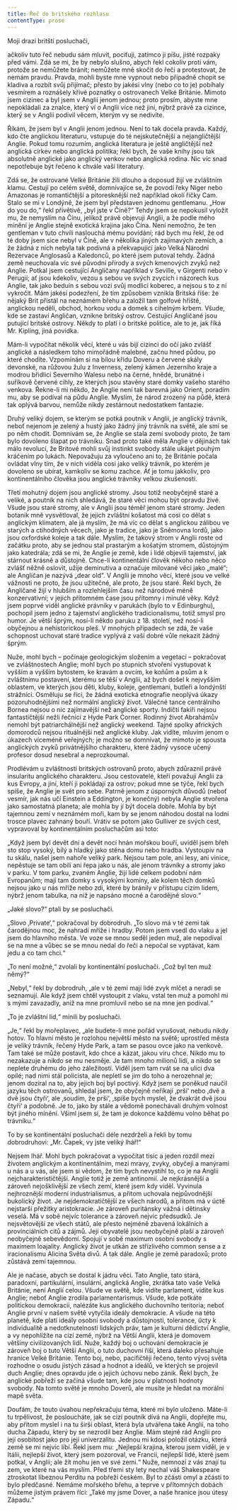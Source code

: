 ```yaml
---
title: Řeč do britského rozhlasu
contentType: prose
---
```


<section>

Moji drazí britští posluchači,

</section>

<section>

ačkoliv tuto řeč nebudu sám mluvit, pociťuji, zatímco ji píšu, jisté rozpaky před vámi. Zdá se mi, že by nebylo slušno, abych řekl cokoliv proti vám, protože se nemůžete bránit; nemůžete mně skočit do řeči a protestovat, že nemám pravdu. Pravda, mohli byste mne vypnout nebo případně chopit se kladiva a rozbít svůj přijímač; přesto by jakési vlny (nebo co to je) pobíhaly vesmírem a roznášely křivé poznatky o ostrovanech Velké Británie. Mimoto jsem cizinec a byl jsem v Anglii jenom jednou; proto prosím, abyste mne nepokládali za znalce, který ví o Anglii více než jiní, nýbrž právě za cizince, který se v Anglii podivil věcem, kterým vy se nedivíte.

Říkám, že jsem byl v Anglii jenom jednou. Není to tak docela pravda. Každý, kdo čte anglickou literaturu, vstupuje do té nejskutečnější a nejangličtější Anglie. Pokud tomu rozumím, anglická literatura je ještě angličtější než anglická církev nebo anglická politika; řekl bych, že vaše knihy jsou tak absolutně anglické jako anglický venkov nebo anglická rodina. Nic víc snad nepotřebuje být řečeno k chvále vaší literatury.

Zdá se, že ostrované Velké Británie žili dlouho a doposud žijí ve zvláštním klamu. Cestují po celém světě, domnívajíce se, že povodí řeky Niger nebo Amazonas je romantičtější a pitoresknější než například okolí říčky Cam. Stalo se mi v Londýně, že jsem byl představen jednomu gentlemanu. „How do you do,“ řekl přívětivě, „byl jste v Číně?“ Tehdy jsem se nepokusil vyložit mu, že nemyslím na Čínu, jelikož právě objevuji Anglii, a že podle mého mínění je Anglie stejně exotická krajina jako Čína. Není nemožno, že ten gentleman v tuto chvíli naslouchá mému povídání; rád bych mu řekl, že od té doby jsem sice nebyl v Číně, ale v několika jiných zajímavých zemích, a že žádná z nich nebyla tak podivná a překvapující jako Velká Národní Rezervace Anglosasů a Kaledonců, po které jsem putoval tehdy. Žádná země neuchovala víc své původní přírody a svých kmenových zvyků než Anglie. Potkal jsem cestující Angličany například v Seville, v Girgenti nebo v Perugii; ať jsou kdekoliv, vezou s sebou ve svých zvycích i názorech kus Anglie, tak jako beduín s sebou vozí svůj modlicí koberec, a nejsou s to z ní vykročit. Mám jakési podezření, že tím způsobem vznikla Britská říše: že nějaký Brit přistál na neznámém břehu a založil tam golfové hřiště, anglickou neděli, obchod, horkou vodu a domek s cihelným krbem. Všude, kde se zastaví Angličan, vznikne britský ostrov. Cestující Angličané jsou putující britské ostrovy. Někdy to platí i o britské politice, ale to je, jak říká Mr. Kipling, jiná povídka.

Mám-li vypočítat několik věcí, které u vás bijí cizinci do očí jako zvlášť anglické a následkem toho mimořádně malebné, začnu hned půdou, po které chodíte. Vzpomínám si na bílou křídu Doveru a červené skály devonské, na růžovou žulu z Inverness, zelený kámen Jezerního kraje a modrou břidlici Severního Walesu nebo na černé, hnědé, brunátné i suříkově červené cihly, ze kterých jsou stavěny staré domky vašeho starého venkova. Řekne-li mi někdo, že Anglie není tak barevná jako Orient, poradím mu, aby se podíval na půdu Anglie. Myslím, že národ zrozený na půdě, která tak oplývá barvou, nemůže nikdy zestárnout nedostatkem fantazie.

Druhý veliký dojem, se kterým se potká poutník v Anglii, je anglický trávník, neboť nejenom je zelený a hustý jako žádný jiný trávník na světě, ale smí se po něm chodit. Domnívám se, že Anglie se stala zemí svobody proto, že tam bylo dovoleno šlapat po trávníku. Snad proto také měla Anglie v dějinách tak málo revolucí, že Britové mohli svůj instinkt svobody stále ukájet pouhým kráčením po lukách. Nepovažuju za vyloučeno ani to, že Británie počala ovládat vlny tím, že v nich viděla cosi jako veliký trávník, po kterém je dovoleno se ubírat, kamkoliv se komu zachce. Ať je tomu jakkoliv, pro kontinentálního člověka jsou anglické trávníky velkou zkušeností.

Třetí mohutný dojem jsou anglické stromy. Jsou totiž neobyčejně staré a veliké, a poutník na nich shledává, že staré věci mohou být opravdu živé. Všude jsou staré stromy, ale v Anglii jsou téměř jenom staré stromy. Jeden botanik mně vysvětloval, že jejich zvláštní košatost má cosi co dělat s anglickým klimatem, ale já myslím, že má víc co dělat s anglickou zálibou ve starých a ctihodných věcech, jako je tradice, jako je Sněmovna lordů, jako jsou oxfordské koleje a tak dále. Myslím, že takový strom v Anglii roste od začátku proto, aby se jednou stal prastarým a košatým stromem, důstojným jako katedrála; zdá se mi, že Anglie je země, kde i lidé objevili tajemství, jak stárnout krásně a důstojně. Chce-li kontinentální člověk někoho nebo něco zvlášť něžně oslovit, užije deminutiva a označuje milované věci jako „malé“; ale Angličan je nazývá „dear old“. V Anglii je mnoho věcí, které jsou ve velké vážnosti ne proto, že jsou užitečné, ale proto, že jsou staré. Řekl bych, že Angličané žijí v hlubším a rozlehlejším času než národové méně konzervativní; v jejich přítomném čase jsou přítomny i minulé věky. Když jsem poprvé viděl anglické právníky v parukách (bylo to v Edinburghu), pochopil jsem jedno z tajemství anglického tradicionalismu, totiž smysl pro humor. Je větší šprým, nosí-li někdo paruku z 18. století, než nosí-li obyčejnou a nehistorickou pleš. V mnohých případech se zdá, že vaše schopnost uchovat staré tradice vyplývá z vaší dobré vůle nekazit žádný šprým.

Nuže, mohl bych – počínaje geologickým složením a vegetací – pokračovat ve zvláštnostech Anglie; mohl bych po stupních stvoření vystupovat k vyšším a vyšším bytostem, ke kravám a ovcím, ke koňům a psům a k zvláštnímu postavení, kterému se těší v Anglii, až bych došel k nejvyšším oblastem, ve kterých jsou děti, kluby, koleje, gentlemani, butleři a londýnští strážníci. Osměluju se říci, že žádná exotická etnografie neoplývá úkazy pozoruhodnějšími než normální anglický život. Válečné tance centrálního Bornea nejsou o nic zajímavější než anglické sporty. Indičtí fakíři nejsou fantastičtější nežli řečníci z Hyde Park Corner. Rodinný život Abrahámův nemohl být patriarchálnější než anglický weekend. Tajné spolky afrických domorodců nejsou rituálnější než anglické kluby. Jak vidíte, mluvím jenom o úkazech víceméně veřejných; je možno se domnívat, že mimoto je spousta anglických zvyků privátnějšího charakteru, které žádný vysoce učený profesor dosud nesebral a neprozkoumal.

Prodlévám u zvláštností britských ostrovanů proto, abych zdůraznil právě insularitu anglického charakteru. Jsou cestovatelé, kteří považují Anglii za kus Evropy, a jiní, kteří ji pokládají za ostrov; pokud mne se týče, řekl bych spíše, že Anglie je svět pro sebe. Patrně jenom z úsporných důvodů (neboť vesmír, jak nás učí Einstein a Eddington, je konečný) nebyla Anglie stvořena jako samostatná planeta; ale mohla by jí být docela dobře. Mohla by být tajemnou zemí v neznámém moři, kam by se jenom náhodou dostal na lodní trosce plavec zahnaný bouří. Vrátiv se potom jako Gulliver ze svých cest, vypravoval by kontinentálním posluchačům asi toto:

„Když jsem byl devět dní a devět nocí hnán mořskou bouří, uviděl jsem břeh sto stop vysoký, bílý a hladký jako stěna domu nebo hradba. Vystoupiv na tu skálu, našel jsem nahoře veliký park. Nejsou tam pole, ani lesy, ani vinice, nepěstuje se tam obilí ani řepa jako u nás, ale jenom trávníky a stromy jako v parku. V tom parku, zvaném Anglie, žijí lidé celkem podobní nám Evropanům; mají tam domky s vysokými komíny, ale kolem těch domků nejsou jako u nás mříže nebo zdi, které by bránily v přístupu cizím lidem, nýbrž jenom tabulka, na níž je napsáno mocné a čarodějné slovo.“

„Jaké slovo?“ ptali by se posluchači.

„Slovo ‚Private‘,“ pokračoval by dobrodruh. „To slovo má v té zemi tak čarodějnou moc, že nahradí mříže i hradby. Potom jsem vsedl do vlaku a jel jsem do hlavního města. Ve voze se mnou seděl jeden muž, ale nepodíval se na mne a vůbec se se mnou nedal do řeči a nepočal se vyptávat, kam jedu a co tam chci.“

„To není možné,“ zvolali by kontinentální posluchači. „Což byl ten muž němý?“

„Nebyl,“ řekl by dobrodruh, „ale v té zemi mají lidé zvyk mlčet a neradi se seznamují. Ale když jsem chtěl vystoupit z vlaku, vstal ten muž a pomohl mi s mými zavazadly, aniž na mne promluvil nebo se na mne jen podíval.“

„To je zvláštní lid,“ mínili by posluchači.

„Je,“ řekl by mořeplavec, „ale budete-li mne pořád vyrušovat, nebudu nikdy hotov. To hlavní město je rozlohou největší město na světě; uprostřed města je veliký trávník, řečený Hyde Park, a tam se pasou ovce jako na venkově. Tam také se může postavit, kdo chce a kázat, jakou víru chce. Nikdo mu to nezakazuje a nikdo se mu nesměje. Je tam mnoho milionů lidí, a nikdo se neplete druhému do jeho záležitostí. Viděl jsem tam rvát se na ulici dva opilé; nad nimi stál policista, ale nepletl se jim do toho a nerozehnal je; jenom dozíral na to, aby jejich boj byl poctivý. Když jsem se poněkud naučil jazyku těch ostrovanů, shledal jsem, že obyčejně neříkají ‚prší‘ nebo ‚dvě a dvě jsou čtyři‘, ale ‚soudím, že prší‘, ‚spíše bych myslel, že dvakrát dvě jsou čtyři‘ a podobně. Je to, jako by stále a vědomě ponechávali druhým volnost být jiného mínění. Všiml jsem si, že tam je dokonce každému volno běhat po trávníku.“

To by se kontinentální posluchači déle nezdrželi a řekli by tomu dobrodruhovi: „Mr. Čapek, vy jste veliký lhář!“

Nejsem lhář. Mohl bych pokračovat a vypočítat tisíc a jeden rozdíl mezi životem anglickým a kontinentálním, mezi mravy, zvyky, obyčeji a manýrami u nás a u vás, ale jsem si vědom, že tím bych nevystihl to, co je na Anglii nejcharakterističtější. Anglie totiž je země antinomií. Je nejkrásnější a zároveň nejošklivější ze všech zemí, které jsem kdy viděl. Vyvinula nejhroznější moderní industrialismus, a přitom uchovala nejpůvodnější bukolický život. Je nejdemokratičtější ze všech národů, a přitom má v úctě nejstarší přežitky aristokracie. Je zároveň puritánsky vážná i dětinsky veselá. Má v sobě nejvíc tolerance a zároveň nejvíc předsudků. Je nejsvětovější ze všech států, ale přesto nejméně zbavená lokálních a provinciálních citů a zájmů. Její obyvatelé jsou neobyčejně plaší a zároveň neobyčejně sebevědomí. Spojují v sobě maximum osobní svobody s maximem loajality. Anglický život je utkán ze střízlivého common sense a z iracionalismu Alicina Světa divů. A tak dále. Anglie je země paradoxů; proto zůstává zemí tajemnou.

Ale je načase, abych se dostal k jádru věci. Tato Anglie, tato stará, paradoxní, partikulární, insulární, anglická Anglie, zkrátka tato vaše Velká Británie, není Anglií celou. Všude ve světě, kde vidíte parlament, vidíte kus Anglie; neboť Anglie zrodila parlamentarismus. Všude, kde potkáte politickou demokracii, nalézáte kus anglického duchovního teritoria; neboť Anglie první v našem světě vytyčila ideály demokracie. A všude na této planetě, kde platí ideály osobní svobody a důstojnosti, tolerance, úcty k individualitě a nedotknutelnosti lidských práv, tam je kulturní dědictví Anglie, a vy nepohlížíte na cizí země, nýbrž na Větší Anglii, která je domovem většiny civilizovaných lidí. Nuže, každý boj o uchování demokracie je zároveň boj o tuto Větší Anglii, o tuto duchovní říši, která daleko přesahuje hranice Velké Británie. Tento boj, nebo, pacifičtěji řečeno, tento vývoj světa rozhodne o osudu jistých zásad a hodnot a ideálů, ve kterých se projevil duch Anglie; dnes opravdu jde o jejich úchovu nebo zánik. Řekl bych, že anglické pobřeží se začíná všude tam, kde jsou v platnosti hodnoty svobody. Na tomto světě je mnoho Doverů, ale musíte je hledat na morální mapě světa.

Doufám, že touto úvahou nepřekračuju téma, které mi bylo uloženo. Máte-li tu trpělivost, že posloucháte, jak se cizí poutník dívá na Anglii, dopřejte mu, aby přitom myslel i na tu širší oblast, která byla utvářena také Anglií, na toho ducha Západu, který by se nezrodil bez Anglie. Mám stejně rád Anglii pro její osobitost jako pro její univerzalitu. Jednou mi kdosi položil otázku, která země se mi nejvíc líbí. Řekl jsem mu: „Nejlepší krajina, kterou jsem viděl, je v Itálii, nejlepší život, který jsem pozoroval, ve Francii, nejlepší lidé, které jsem potkal, v Anglii; ale žít mohu jen ve své zemi.“ Nuže, nemnozí z vás znají tu zem, ve které na vás myslím. Před třemi sty lety nechal váš Shakespeare ztroskotat líbeznou Perditu na pobřeží českém. Byl to zčásti omyl a zčásti to bylo předčasné. Nemáme mořského břehu, a teprve v přítomných dobách můžeme jistým právem říci: „Také my jsme Dover, a naše hranice jsou útesy Západu.“

</section>

[^1]: Punch – tehdejší humoristický časopis. _Pozn. red._

[^2]: Damara – pryskyřice z damaroně nebo jiných asijských stromů. _Pozn. red._

[^3]: Svislý, kolmý; zde označení slohu z doby pozdní angl. gotiky. _Pozn. red._

[^4]: Chrámová skladba, kantáta. _Pozn. red._

[^5]: Eli, Eli, lama sabachtani! – parafráze posledních slov utrpení Ježíše Krista (Bože můj, proč jsi mě opustil!) _Pozn. red._

[^6]: Wynds nebo closes (skot. dialekt) – úzké cesty k domkům ve starém Edinburghu. _Pozn. red._

[^7]: Gleny – horské rokle, úžlabiny. _Pozn. red._

[^8]: Terra hyberborea – podle starověké představy Země blaha. _Pozn. red._

[^9]: Vyhlídkové otevřené autokary. _Pozn. red._

[^10]: Z franc. clavecin – cembalo, starý klávesový hudební nástroj. _Pozn. red._

[^11]: Smetanový vaječný krém. _Pozn. red._

[^12]: Ostrovní. _Pozn. red._
